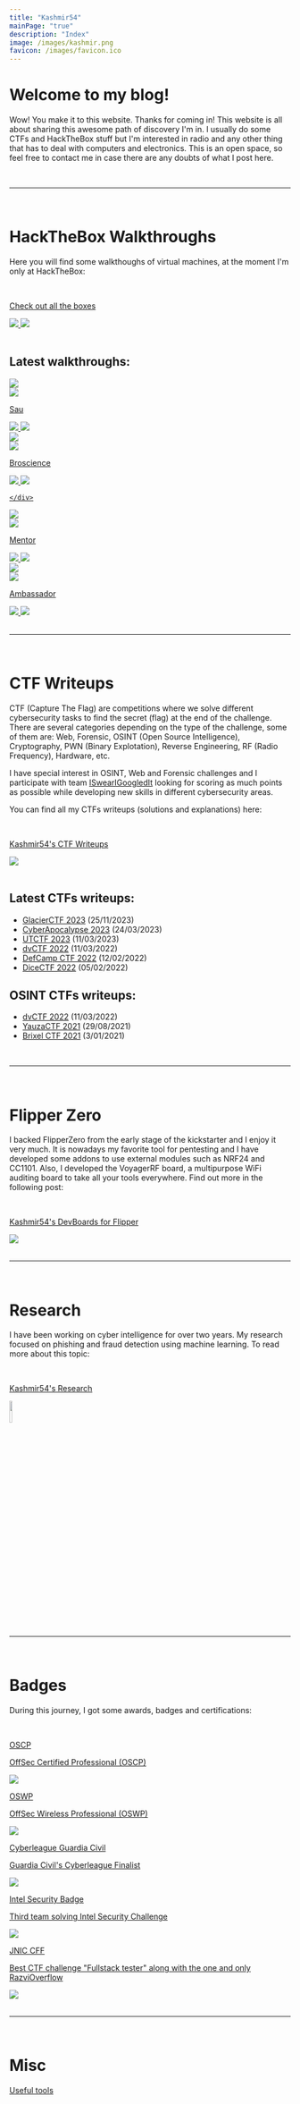 ```yaml
---
title: "Kashmir54"
mainPage: "true"
description: "Index"
image: /images/kashmir.png
favicon: /images/favicon.ico
---
```


# Welcome to my blog!

Wow! You make it to this website. Thanks for coming in!
This website is all about sharing this awesome path of discovery I'm in. I usually do some CTFs and HackTheBox stuff but I'm interested in radio and any other thing that has to deal with computers and electronics. This is an open space, so feel free to contact me in case there are any doubts of what I post here.


<div class="banners">
	<div class="hack" width="48%"><script src="https://www.hackthebox.eu/badge/365669"></script></div>
	<div width="48%"><script src="https://tryhackme.com/badge/167590"></script></div>
</div>

<br>

---

<br>

# HackTheBox Walkthroughs

Here you will find some walkthoughs of virtual machines, at the moment I'm only at HackTheBox:

<br>

<div class="grid-one">
	<a class="box" href="/walkthroughs">
		<div class="main-box">
			<div>
				<p>Check out all the boxes</p>
				<img class="mini-flag" src="/images/ic-userflag.png">
				<img class="mini-flag" src="/images/ic-rootflag.png">
			</div>
		</div>
	</a>
</div>

<br>

## Latest walkthroughs:

<div class="grid">

<a class="box" href="/walkthroughs/hackthebox/sau">
	<div class="box">
		<div class="card-logo">
			<img class="logo" src="/images/walkthroughs/hackthebox/sau/logo.png"/>
			<div class="mini-os">
					<img class="mini-os-img" src="/images/ic-linux.svg">
				</div>
		</div>
		<div class="card-text">
			<p>Sau</p>
			<img class="flag" src="/images/ic-userflag.png">
			<img class="flag" src="/images/ic-rootflag.png">
		</div>
	</div>
</a>

<a class="box" href="/walkthroughs/hackthebox/broscience">
	<div class="box">
		<div class="card-logo">
			<img class="logo" src="/images/walkthroughs/hackthebox/broscience/logo.png"/>
			<div class="mini-os">
				<img class="mini-os-img" src="/images/ic-linux.svg">
			</div>
		</div>
		<div class="card-text">
			<p>Broscience</p>
			<img class="flag" src="/images/ic-userflag.png">
			<img class="flag" src="/images/ic-rootflag.png">
		</div>

	</div>
</a>

<a class="box" href="/walkthroughs/hackthebox/mentor">
	<div class="box">
		<div class="card-logo">
			<img class="logo" src="/images/walkthroughs/hackthebox/mentor/logo.png"/>
			<div class="mini-os">
				<img class="mini-os-img" src="/images/ic-linux.svg">
			</div>
		</div>
		<div class="card-text">
			<p>Mentor</p>
			<img class="flag" src="/images/ic-userflag.png">
			<img class="flag" src="/images/ic-rootflag.png">
		</div>
	</div>
</a>

<a class="box" href="/walkthroughs/hackthebox/ambassador">
	<div class="box">
		<div class="card-logo">
			<img class="logo" src="/images/walkthroughs/hackthebox/ambassador/logo.png"/>
			<div class="mini-os">
					<img class="mini-os-img" src="/images/ic-linux.svg">
				</div>
		</div>
		<div class="card-text">
			<p>Ambassador</p>
			<img class="flag" src="/images/ic-userflag.png">
			<img class="flag" src="/images/ic-rootflag.png">
		</div>
	</div>
</a>


</div>


<br>

---

<br>


# CTF Writeups

CTF (Capture The Flag) are competitions where we solve different cybersecurity tasks to find the secret (flag) at the end of the challenge. There are several categories depending on the type of the challenge, some of them are: Web, Forensic, OSINT (Open Source Intelligence), Cryptography, PWN (Binary Explotation), Reverse Engineering, RF (Radio Frequency), Hardware, etc. 

I have special interest in OSINT, Web and Forensic challenges and I participate with team [ISwearIGoogledIt](https://ctftime.org/team/109689) looking for scoring as much points as possible while developing new skills in different cybersecurity areas.

You can find all my CTFs writeups (solutions and explanations) here: 

<br>

<div class="grid-one">
	<a class="box" href="/ctfs">
		<div class="main-box">
			<div>
				<p>Kashmir54's CTF Writeups</p>
				<img class="mini-icon" src="/images/ctf.png">
			</div>
		</div>
	</a>
</div>

<br>

## Latest CTFs writeups:

- [GlacierCTF 2023](/ctfs/GlacierCTF2023) (25/11/2023)
- [CyberApocalypse 2023](/ctfs/CyberApocalypse2023) (24/03/2023)
- [UTCTF 2023](/ctfs/UTCTF2023) (11/03/2023)
- [dvCTF 2022](/ctfs/dvCTF2022) (11/03/2022)
- [DefCamp CTF 2022](/ctfs/DefCampCTF2022) (12/02/2022)
- [DiceCTF 2022](/ctfs/DiceCTF2022) (05/02/2022)


## OSINT CTFs writeups:

- [dvCTF 2022](/ctfs/dvCTF2022) (11/03/2022)
- [YauzaCTF 2021](/ctfs/YauzaCTF2021) (29/08/2021)
- [Brixel CTF 2021](/ctfs/Brixel#visit-limburg-1) (3/01/2021)


<br>

---


<br>

# Flipper Zero

I backed FlipperZero from the early stage of the kickstarter and I enjoy it very much. It is nowadays my favorite tool for pentesting and I have developed some addons to use external modules such as NRF24 and CC1101. Also, I developed the VoyagerRF board, a multipurpose WiFi auditing board to take all your tools everywhere. Find out more in the following post:  

<br>

<div class="grid-one">
	<a class="box" href="/flipper">
		<div class="main-box">
			<div>
				<p>Kashmir54's DevBoards for Flipper</p>
				<img class="mini-icon" src="/images/flipper/flipper.png">
			</div>
		</div>
	</a>
</div>

<br>

---

<br>

# Research

I have been working on cyber intelligence for over two years. My research focused on phishing and fraud detection using machine learning. To read more about this topic:

<br>

<div class="grid-one">
	<a class="box" href="/academia">
		<div class="main-box">
			<div>
				<p>Kashmir54's Research</p>
				<img style="width: 10%;" src="/images/search.png"><!-- icon from https://www.flaticon.com/free-icons/article" title="article icons by Canticons - Flaticon-->
			</div>
		</div>
	</a>
</div>


<br>

---

<br>

# Badges

During this journey, I got some awards, badges and certifications:

<br>

<div class="grid-two">

<a class="box" href="https://www.credential.net/0795b484-21f4-440f-99be-f6305e84832e">
  <div class="box-two">
    <p class="rodden">OSCP</p>
    <p>OffSec Certified Professional (OSCP)</p>
    <img class="" src="/images/badges/oscp.png">
  </div>
</a>

<a class="box" href="https://www.credential.net/3b60bc6e-b2bc-474c-90dc-418754490bc5">
  <div class="box-two">
    <p class="rodden">OSWP</p>
    <p>OffSec Wireless Professional (OSWP)</p>
    <img class="" src="/images/badges/oswp.png">
  </div>
</a>

<a class="box" href="#">
  <div class="box-two">
    <p class="rodden">Cyberleague Guardia Civil</p>
    <p>Guardia Civil's Cyberleague Finalist</p>
    <img class="" src="/images/badges/g_front.jpg">
  </div>
</a>

<a class="box" href="#">
  <div class="box-two">
    <p class="rodden">Intel Security Badge</p>
    <p>Third team solving Intel Security Challenge</p>
    <img class="" src="/images/badges/i_front.jpg">
  </div>
</a>

<a class="box" href="#">
  <div class="box-two">
    <p class="rodden">JNIC CFF</p>
    <p>Best CTF challenge "Fullstack tester" along with the one and only RazviOverflow</p>
    <img class="" src="/images/badges/jnic.png">
  </div>
</a>

</div>

<br>


---

<br>

# Misc

[Useful tools](/misc)

<br>